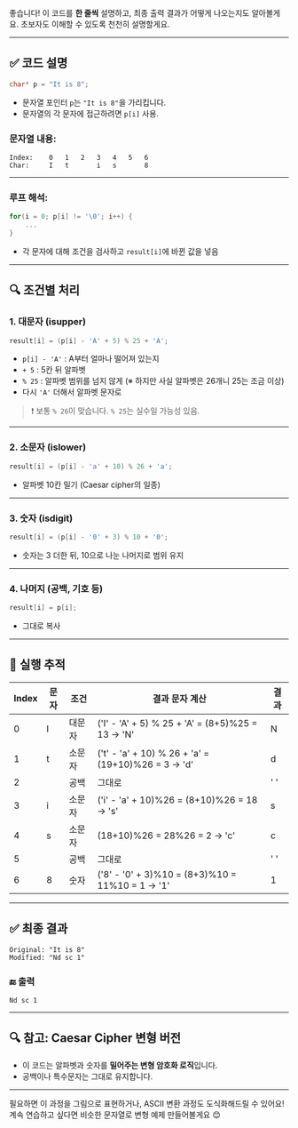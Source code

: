 좋습니다! 이 코드를 **한 줄씩** 설명하고, 최종 출력 결과가 어떻게 나오는지도 알아볼게요. 초보자도 이해할 수 있도록 천천히 설명할게요.

---

## ✅ 코드 설명

```c
char* p = "It is 8";
```

* 문자열 포인터 `p`는 `"It is 8"`을 가리킵니다.
* 문자열의 각 문자에 접근하려면 `p[i]` 사용.

### 문자열 내용:

```
Index:    0   1   2   3   4   5   6
Char:     I   t       i   s       8
```

---

### 루프 해석:

```c
for(i = 0; p[i] != '\0'; i++) {
    ...
}
```

* 각 문자에 대해 조건을 검사하고 `result[i]`에 바뀐 값을 넣음

---

## 🔍 조건별 처리

### 1. 대문자 (isupper)

```c
result[i] = (p[i] - 'A' + 5) % 25 + 'A';
```

* `p[i] - 'A'` : A부터 얼마나 떨어져 있는지
* `+ 5` : 5칸 뒤 알파벳
* `% 25` : 알파벳 범위를 넘지 않게 (※ 하지만 사실 알파벳은 26개니 25는 조금 이상)
* 다시 `'A'` 더해서 알파벳 문자로

> ❗ 보통 `% 26`이 맞습니다. `% 25`는 실수일 가능성 있음.

---

### 2. 소문자 (islower)

```c
result[i] = (p[i] - 'a' + 10) % 26 + 'a';
```

* 알파벳 10칸 밀기 (Caesar cipher의 일종)

---

### 3. 숫자 (isdigit)

```c
result[i] = (p[i] - '0' + 3) % 10 + '0';
```

* 숫자는 3 더한 뒤, 10으로 나눈 나머지로 범위 유지

---

### 4. 나머지 (공백, 기호 등)

```c
result[i] = p[i];
```

* 그대로 복사

---

## 🧪 실행 추적

| Index | 문자 | 조건  | 결과 문자 계산                                           | 결과  |
| ----- | -- | --- | -------------------------------------------------- | --- |
| 0     | I  | 대문자 | ('I' - 'A' + 5) % 25 + 'A' = (8+5)%25 = 13 → 'N'   | N   |
| 1     | t  | 소문자 | ('t' - 'a' + 10) % 26 + 'a' = (19+10)%26 = 3 → 'd' | d   |
| 2     |    | 공백  | 그대로                                                | ' ' |
| 3     | i  | 소문자 | ('i' - 'a' + 10)%26 = (8+10)%26 = 18 → 's'         | s   |
| 4     | s  | 소문자 | (18+10)%26 = 28%26 = 2 → 'c'                       | c   |
| 5     |    | 공백  | 그대로                                                | ' ' |
| 6     | 8  | 숫자  | ('8' - '0' + 3)%10 = (8+3)%10 = 11%10 = 1 → '1'    | 1   |

---

## ✅ 최종 결과

```
Original: "It is 8"
Modified: "Nd sc 1"
```

### 🔚 출력

```
Nd sc 1
```

---

## 🔍 참고: Caesar Cipher 변형 버전

* 이 코드는 알파벳과 숫자를 **밀어주는 변형 암호화 로직**입니다.
* 공백이나 특수문자는 그대로 유지합니다.

---

필요하면 이 과정을 그림으로 표현하거나, ASCII 변환 과정도 도식화해드릴 수 있어요!
계속 연습하고 싶다면 비슷한 문자열로 변형 예제 만들어볼게요 😊
